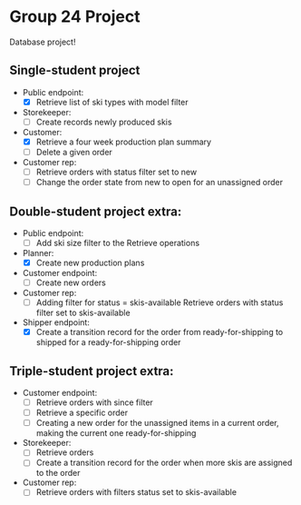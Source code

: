 # Group 24 Project

Database project!


## Single-student project
- Public endpoint:
   - [x] Retrieve list of ski types with model filter
- Storekeeper:
   - [ ] Create records newly produced skis
- Customer:
   - [x] Retrieve a four week production plan summary
   - [ ] Delete a given order
- Customer rep:
   - [ ] Retrieve orders with status filter set to new
   - [ ] Change the order state from new to open for an unassigned order

## Double-student project extra:
- Public endpoint:
   - [ ] Add ski size filter to the Retrieve operations
- Planner:
   - [x] Create new production plans
- Customer endpoint:
   - [ ] Create new orders
- Customer rep:
   - [ ] Adding filter for status = skis-available
   Retrieve orders with status filter set to skis-available
- Shipper endpoint:
   - [x] Create a transition record for the order from ready-for-shipping to shipped for a ready-for-shipping order

## Triple-student project extra:
- Customer endpoint:
   - [ ] Retrieve orders with since filter
   - [ ] Retrieve a specific order
   - [ ] Creating a new order for the unassigned items in a current order, making the current one ready-for-shipping
- Storekeeper:
   - [ ] Retrieve orders
   - [ ] Create a transition record for the order when more skis are assigned to the order
- Customer rep:
   - [ ] Retrieve orders with filters status set to skis-available
